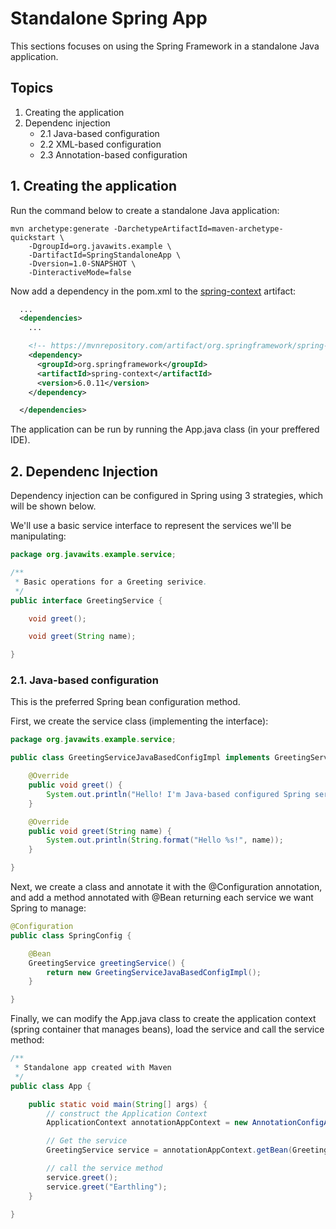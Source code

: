 # Standalone Spring App

This sections focuses on using the Spring Framework in a standalone Java application.

## Topics
1. Creating the application
2. Dependenc injection
    - 2.1 Java-based configuration
    - 2.2 XML-based configuration
    - 2.3 Annotation-based configuration

## 1. Creating the application

Run the command below to create a standalone Java application:
```console
mvn archetype:generate -DarchetypeArtifactId=maven-archetype-quickstart \
    -DgroupId=org.javawits.example \
    -DartifactId=SpringStandaloneApp \
    -Dversion=1.0-SNAPSHOT \
    -DinteractiveMode=false
```

Now add a dependency in the pom.xml to the [spring-context](https://mvnrepository.com/artifact/org.springframework/spring-context) artifact:
```xml
  ...
  <dependencies>
    ...

    <!-- https://mvnrepository.com/artifact/org.springframework/spring-context -->
    <dependency>
      <groupId>org.springframework</groupId>
      <artifactId>spring-context</artifactId>
      <version>6.0.11</version>
    </dependency>

  </dependencies>
```

The application can be run by running the App.java class (in your preffered IDE).

## 2. Dependenc Injection
Dependency injection can be configured in Spring using 3 strategies, which will be shown below.

We'll use a basic service interface to represent the services we'll be manipulating:
```java
package org.javawits.example.service;

/**
 * Basic operations for a Greeting serivice.
 */
public interface GreetingService {

	void greet();

	void greet(String name);

}
```

### 2.1. Java-based configuration
This is the preferred Spring bean configuration method.

First, we create the service class (implementing the interface):
```java
package org.javawits.example.service;

public class GreetingServiceJavaBasedConfigImpl implements GreetingService {

	@Override
	public void greet() {
		System.out.println("Hello! I'm Java-based configured Spring service!");
	}

	@Override
	public void greet(String name) {
		System.out.println(String.format("Hello %s!", name));
	}

}
```

Next, we create a class and annotate it with the @Configuration annotation, and add a method annotated with @Bean returning each service we want Spring to manage:
```java
@Configuration
public class SpringConfig {

	@Bean
	GreetingService greetingService() {
		return new GreetingServiceJavaBasedConfigImpl();
	}

}
```

Finally, we can modify the App.java class to create the application context (spring container that manages beans), load the service and call the service method:
```java
/**
 * Standalone app created with Maven
 */
public class App {

	public static void main(String[] args) {
		// construct the Application Context
		ApplicationContext annotationAppContext = new AnnotationConfigApplicationContext(SpringConfig.class);

		// Get the service
		GreetingService service = annotationAppContext.getBean(GreetingService.class);

		// call the service method
		service.greet();
		service.greet("Earthling");
	}

}
```
